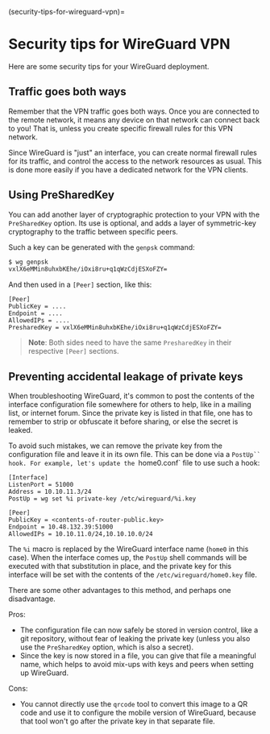 (security-tips-for-wireguard-vpn)=
# Security tips for WireGuard VPN


Here are some security tips for your WireGuard deployment.

## Traffic goes both ways

Remember that the VPN traffic goes both ways. Once you are connected to the remote network, it means any device on that network can connect back to you! That is, unless you create specific firewall rules for this VPN network.

Since WireGuard is "just" an interface, you can create normal firewall rules for its traffic, and control the access to the network resources as usual. This is done more easily if you have a dedicated network for the VPN clients.

## Using PreSharedKey

You can add another layer of cryptographic protection to your VPN with the `PreSharedKey` option. Its use is optional, and adds a layer of symmetric-key cryptography to the traffic between specific peers.

Such a key can be generated with the `genpsk` command:

```bash
$ wg genpsk
vxlX6eMMin8uhxbKEhe/iOxi8ru+q1qWzCdjESXoFZY=
```

And then used in a `[Peer]` section, like this:

```
[Peer]
PublicKey = ....
Endpoint = ....
AllowedIPs = ....
PresharedKey = vxlX6eMMin8uhxbKEhe/iOxi8ru+q1qWzCdjESXoFZY=
```

> **Note**:
> Both sides need to have the same `PresharedKey` in their respective `[Peer]` sections.

## Preventing accidental leakage of private keys

When troubleshooting WireGuard, it's common to post the contents of the interface configuration file somewhere for others to help, like in a mailing list, or internet forum. Since the private key is listed in that file, one has to remember to strip or obfuscate it before sharing, or else the secret is leaked.

To avoid such mistakes, we can remove the private key from the configuration file and leave it in its own file. This can be done via a `PostUp`` hook. For example, let's update the `home0.conf` file to use such a hook:

```
[Interface]
ListenPort = 51000
Address = 10.10.11.3/24
PostUp = wg set %i private-key /etc/wireguard/%i.key

[Peer]
PublicKey = <contents-of-router-public.key>
Endpoint = 10.48.132.39:51000
AllowedIPs = 10.10.11.0/24,10.10.10.0/24
```

The `%i` macro is replaced by the WireGuard interface name (`home0` in this case). When the interface comes up, the `PostUp` shell commands will be executed with that substitution in place, and the private key for this interface will be set with the contents of the `/etc/wireguard/home0.key` file.

There are some other advantages to this method, and perhaps one disadvantage.

Pros:
- The configuration file can now safely be stored in version control, like a git repository, without fear of leaking the private key (unless you also use the `PreSharedKey` option, which is also a secret).
- Since the key is now stored in a file, you can give that file a meaningful name, which helps to avoid mix-ups with keys and peers when setting up WireGuard.

Cons:
- You cannot directly use the `qrcode` tool to convert this image to a QR code and use it to configure the mobile version of WireGuard, because that tool won't go after the private key in that separate file.
